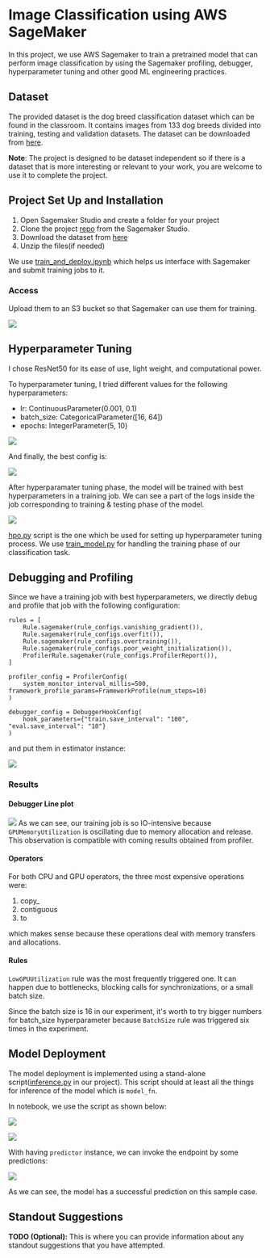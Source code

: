 # Image Classification using AWS SageMaker

In this project, we use AWS Sagemaker to train a pretrained model that can perform image classification by using the Sagemaker profiling, debugger, hyperparameter tuning and other good ML engineering practices.

## Dataset
The provided dataset is the dog breed classification dataset which can be found in the classroom. 
It contains images from 133 dog breeds divided into training, testing and validation datasets. The dataset can be 
downloaded from [here](https://s3-us-west-1.amazonaws.com/udacity-aind/dog-project/dogImages.zip).

**Note**: The project is designed to be dataset independent so if there is a dataset that is more interesting or relevant to your work, you are welcome to use it to complete the project.

## Project Set Up and Installation

1. Open Sagemaker Studio and create a folder for your project
2. Clone the project [repo](https://github.com/udacity/CD0387-deep-learning-topics-within-computer-vision-nlp-project-starter) from the Sagemaker Studio.
3. Download the dataset from [here](https://s3-us-west-1.amazonaws.com/udacity-aind/dog-project/dogImages.zip)
4. Unzip the files(if needed)

We use [train_and_deploy.ipynb](./train_and_deploy.ipynb) which helps us interface with Sagemaker and submit training 
jobs to it.

### Access
Upload them to an S3 bucket so that Sagemaker can use them for training.

[<img src="./images/01.png">](#)

## Hyperparameter Tuning

I chose ResNet50 for its ease of use, light weight, and computational power.

To hyperparameter tuning, I tried different values for the following hyperparameters:
- lr: ContinuousParameter(0.001, 0.1)
- batch_size: CategoricalParameter([16, 64])
- epochs: IntegerParameter(5, 10)


[<img src="./images/02.png">](#)

And finally, the best config is:

[<img src="./images/03.png">](#)


After hyperparamater tuning phase, the model will be trained with best hyperparameters in a training job. We can see a
part of the logs inside the job corresponding to training & testing phase of the model.

[<img src="./images/04.png">](#)

[hpo.py](./hpo.py) script is the one which be used for setting up hyperparameter tuning process. We use 
[train_model.py](./train_model.py) for handling the training phase of our classification task.

## Debugging and Profiling

Since we have a training job with best hyperparameters, we directly debug and profile that job with the following
configuration:

```
rules = [
    Rule.sagemaker(rule_configs.vanishing_gradient()),
    Rule.sagemaker(rule_configs.overfit()),
    Rule.sagemaker(rule_configs.overtraining()),
    Rule.sagemaker(rule_configs.poor_weight_initialization()),
    ProfilerRule.sagemaker(rule_configs.ProfilerReport()),
]

profiler_config = ProfilerConfig(
    system_monitor_interval_millis=500, framework_profile_params=FrameworkProfile(num_steps=10)
)

debugger_config = DebuggerHookConfig(
    hook_parameters={"train.save_interval": "100", "eval.save_interval": "10"}
)
```

and put them in estimator instance:

[<img src="./images/05.png">](#)


### Results

#### Debugger Line plot
[<img src="./images/09.png">](#)
As we can see, our training job is so IO-intensive because ```GPUMemoryUtilization``` is oscillating due to memory 
allocation and release. This observation is compatible with coming results obtained from profiler.

#### Operators

For both CPU and GPU operators, the three most expensive operations were:
1. copy_
2. contiguous
3. to

which makes sense because these operations deal with memory transfers and allocations.

#### Rules

```LowGPUUtilization``` rule was the most frequently triggered one. It can happen due to bottlenecks, blocking calls
for synchronizations, or a small batch size.

Since the batch size is 16 in our experiment, it's worth to try bigger 
numbers for batch_size hyperparameter because ```BatchSize``` rule was triggered six times in the experiment.


## Model Deployment

The model deployment is implemented using a stand-alone script([inference.py](./inference.py) in our project). This
script should at least all the things for inference of the model which is ```model_fn```.

In notebook, we use the script as shown below:

[<img src="./images/06.png">](#)

[<img src="./images/07.png">](#)

With having ```predictor``` instance, we can invoke the endpoint by some predictions:

[<img src="./images/08.png">](#)

As we can see, the model has a successful prediction on this sample case.

## Standout Suggestions
**TODO (Optional):** This is where you can provide information about any standout suggestions that you have attempted.
